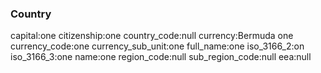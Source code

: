 ### Country
capital:one
citizenship:one
country_code:null
currency:Bermuda one
currency_code:one
currency_sub_unit:one
full_name:one
iso_3166_2:on
iso_3166_3:one
name:one
region_code:null
sub_region_code:null
eea:null